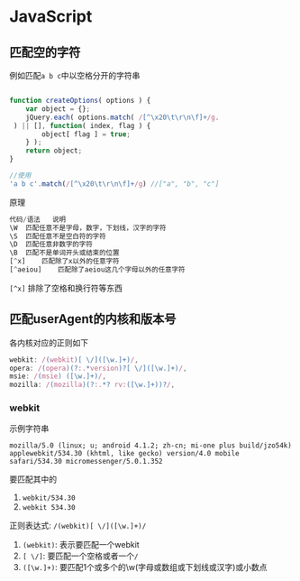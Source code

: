 # JavaScript

## 匹配空的字符

例如匹配`a b c`中以空格分开的字符串

```javascript

function createOptions( options ) {
	var object = {};
	jQuery.each( options.match( /[^\x20\t\r\n\f]+/g.
 ) || [], function( index, flag ) {
		object[ flag ] = true;
	} );
	return object;
}

//使用
'a b c'.match(/[^\x20\t\r\n\f]+/g) //["a", "b", "c"]
```

原理

```javascript
代码/语法	说明
\W	匹配任意不是字母，数字，下划线，汉字的字符
\S	匹配任意不是空白符的字符
\D	匹配任意非数字的字符
\B	匹配不是单词开头或结束的位置
[^x]	匹配除了x以外的任意字符
[^aeiou]	匹配除了aeiou这几个字母以外的任意字符
```

`[^x]` 排除了空格和换行符等东西

## 匹配userAgent的内核和版本号

各内核对应的正则如下

```javascript
webkit: /(webkit)[ \/]([\w.]+)/,
opera: /(opera)(?:.*version)?[ \/]([\w.]+)/,
msie: /(msie) ([\w.]+)/,
mozilla: /(mozilla)(?:.*? rv:([\w.]+))?/,
```

### webkit

示例字符串

```
mozilla/5.0 (linux; u; android 4.1.2; zh-cn; mi-one plus build/jzo54k) applewebkit/534.30 (khtml, like gecko) version/4.0 mobile safari/534.30 micromessenger/5.0.1.352
```

要匹配其中的

1. `webkit/534.30`
2. `webkit 534.30`

正则表达式: `/(webkit)[ \/]([\w.]+)/`

1. `(webkit)`: 表示要匹配一个webkit
2. `[ \/]`: 要匹配一个空格或者一个`/`
3. `([\w.]+)`: 要匹配1个或多个的\w(字母或数组或下划线或汉字)或小数点


